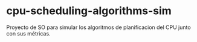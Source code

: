 # cpu-scheduling-algorithms-sim
Proyecto de SO para simular los algoritmos de planificacion del CPU junto con sus métricas.
